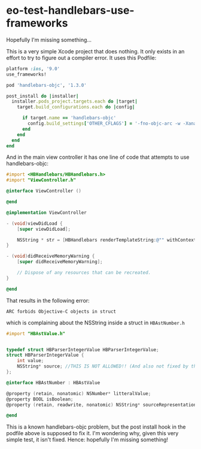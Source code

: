 # eo-test-handlebars-use-frameworks

Hopefully I'm missing something...

This is a very simple Xcode project that does nothing. It only exists in an effort to try to figure out a compiler error. It uses this Podfile:

```ruby
platform :ios, '9.0'
use_frameworks!

pod 'handlebars-objc', '1.3.0'

post_install do |installer|
  installer.pods_project.targets.each do |target|
    target.build_configurations.each do |config|

      if target.name == 'handlebars-objc'
        config.build_settings['OTHER_CFLAGS'] = '-fno-objc-arc -w -Xanalyzer -analyzer-disable-all-checks'
      end
    end
  end
end
```

And in the main view controller it has one line of code that attempts to use handlebars-objc:

```objective-c
#import <HBHandlebars/HBHandlebars.h>
#import "ViewController.h"

@interface ViewController ()

@end

@implementation ViewController

- (void)viewDidLoad {
	[super viewDidLoad];

	NSString * str = [HBHandlebars renderTemplateString:@"" withContext:@"" error:nil];
}

- (void)didReceiveMemoryWarning {
	[super didReceiveMemoryWarning];

	// Dispose of any resources that can be recreated.
}

@end
```

That results in the following error:

`ARC forbids Objective-C objects in struct`

which is complaining about the NSString inside a struct in `HBAstNumber.h`

```objective-c
#import "HBAstValue.h"


typedef struct HBParserIntegerValue HBParserIntegerValue;
struct HBParserIntegerValue {
    int value;
    NSString* source; //THIS IS NOT ALLOWED!! (And also not fixed by the post install hook in my podfile - sad feelings...)
};

@interface HBAstNumber : HBAstValue

@property (retain, nonatomic) NSNumber* litteralValue;
@property BOOL isBoolean;
@property (retain, readwrite, nonatomic) NSString* sourceRepresentation;

@end
```

This is a known handlebars-objc problem, but the post install hook in the podfile above is supposed to fix it. I'm wondering why, given this very simple test, it isn't fixed. Hence: hopefully I'm missing something!
